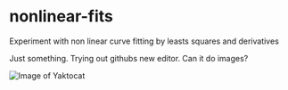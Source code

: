 # nonlinear-fits
Experiment with non linear curve fitting by leasts squares and derivatives

Just something.  Trying out githubs new editor.
Can it do images?

![Image of Yaktocat](https://octodex.github.com/images/yaktocat.png)

